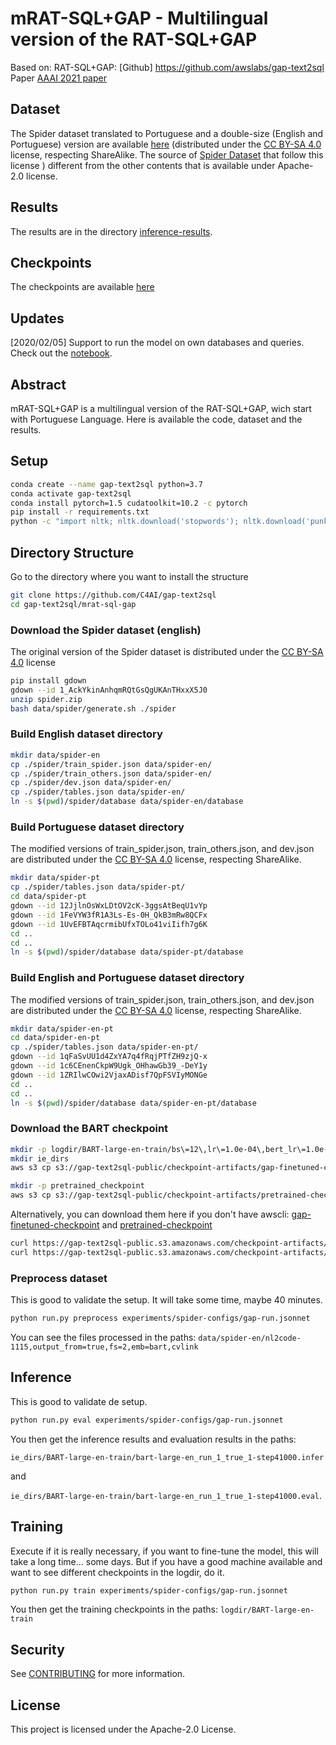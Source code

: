 # mRAT-SQL+GAP - Multilingual version of the RAT-SQL+GAP

Based on: RAT-SQL+GAP: [Github] https://github.com/awslabs/gap-text2sql Paper [AAAI 2021 paper](https://arxiv.org/abs/2012.10309)

## Dataset

The Spider dataset translated to Portuguese and a double-size (English and Portuguese) version are available [here](https://drive.google.com/drive/folders/1U5-3eqX8vQSkVechxTViRSWD11bh-Fa-?usp=sharing)  (distributed under the [CC BY-SA 4.0](https://creativecommons.org/licenses/by-sa/4.0/legalcode) license, respecting ShareAlike. The source of [Spider Dataset](https://yale-lily.github.io/spider) that follow this license ) different from the other contents that is available under Apache-2.0 license.

## Results

The results are in the directory [inference-results](https://github.com/C4AI/gap-text2sql/tree/main/mrat-sql-gap/inference-results).


## Checkpoints

The checkpoints are available [here](https://drive.google.com/drive/folders/1XSmCsb-xrIzrrMFmRzS7iaAn9QthDm05?usp=sharing)


## Updates

[2020/02/05] Support to run the model on own databases and queries. Check out the [notebook](rat-sql-gap/notebook.ipynb). 

## Abstract

mRAT-SQL+GAP is a multilingual version of the RAT-SQL+GAP, wich start with Portuguese Language. Here is available the code, dataset and the results.



## Setup
```bash
conda create --name gap-text2sql python=3.7
conda activate gap-text2sql
conda install pytorch=1.5 cudatoolkit=10.2 -c pytorch
pip install -r requirements.txt
python -c "import nltk; nltk.download('stopwords'); nltk.download('punkt')"
```

## Directory Structure
Go to the directory where you want to install the structure
```bash
git clone https://github.com/C4AI/gap-text2sql
cd gap-text2sql/mrat-sql-gap 
```

### Download the Spider dataset (english)
The original version of the Spider dataset is distributed under the [CC BY-SA 4.0](https://creativecommons.org/licenses/by-sa/4.0/legalcode) license
```bash
pip install gdown
gdown --id 1_AckYkinAnhqmRQtGsQgUKAnTHxxX5J0
unzip spider.zip
bash data/spider/generate.sh ./spider
```

### Build English dataset directory
```bash
mkdir data/spider-en
cp ./spider/train_spider.json data/spider-en/
cp ./spider/train_others.json data/spider-en/
cp ./spider/dev.json data/spider-en/
cp ./spider/tables.json data/spider-en/
ln -s $(pwd)/spider/database data/spider-en/database
```

### Build Portuguese dataset directory
The modified versions of train_spider.json, train_others.json, and dev.json are distributed under the [CC BY-SA 4.0](https://creativecommons.org/licenses/by-sa/4.0/legalcode) license, respecting ShareAlike.
```bash
mkdir data/spider-pt
cp ./spider/tables.json data/spider-pt/
cd data/spider-pt
gdown --id 12JjlnOsWxLDtOV2cK-3ggsAtBeqU1vYp
gdown --id 1FeVYW3fR1A3Ls-Es-0H_QkB3mRw8QCFx
gdown --id 1UvEFBTAqcrmibUfxTOLo41viIifh7g6K
cd ..
cd ..
ln -s $(pwd)/spider/database data/spider-pt/database
```

### Build English and Portuguese dataset directory
The modified versions of train_spider.json, train_others.json, and dev.json are distributed under the  [CC BY-SA 4.0](https://creativecommons.org/licenses/by-sa/4.0/legalcode) license, respecting ShareAlike.
```bash
mkdir data/spider-en-pt
cd data/spider-en-pt
cp ./spider/tables.json data/spider-en-pt/
gdown --id 1qFaSvUU1d4ZxYA7q4fRqjPTfZH9zjQ-x
gdown --id 1c6CEnenCkpW9Ugk_OHhawGb39_-DeY1y
gdown --id 1ZRIlwCOwi2VjaxADisf7QpFSVIyMONGe
cd ..
cd ..
ln -s $(pwd)/spider/database data/spider-en-pt/database
```

### Download the BART checkpoint
```bash
mkdir -p logdir/BART-large-en-train/bs\=12\,lr\=1.0e-04\,bert_lr\=1.0e-05\,end_lr\=0e0\,att\=1/
mkdir ie_dirs
aws s3 cp s3://gap-text2sql-public/checkpoint-artifacts/gap-finetuned-checkpoint logdir/BART-large-en-train/bs\=12\,lr\=1.0e-04\,bert_lr\=1.0e-05\,end_lr\=0e0\,att\=1/model_checkpoint-00041000

mkdir -p pretrained_checkpoint
aws s3 cp s3://gap-text2sql-public/checkpoint-artifacts/pretrained-checkpoint pretrained_checkpoint/pytorch_model.bin
```

Alternatively, you can download them here if you don't have awscli:
[gap-finetuned-checkpoint](https://gap-text2sql-public.s3.amazonaws.com/checkpoint-artifacts/gap-finetuned-checkpoint)
and [pretrained-checkpoint](https://gap-text2sql-public.s3.amazonaws.com/checkpoint-artifacts/pretrained-checkpoint)

```bash
curl https://gap-text2sql-public.s3.amazonaws.com/checkpoint-artifacts/gap-finetuned-checkpoint -o logdir/BART-large-en-train/bs\=12\,lr\=1.0e-04\,bert_lr\=1.0e-05\,end_lr\=0e0\,att\=1/model_checkpoint-00041000
curl https://gap-text2sql-public.s3.amazonaws.com/checkpoint-artifacts/pretrained-checkpoint -o pretrained_checkpoint/pytorch_model.bin
```


### Preprocess dataset
This is good to validate the setup. It will take some time, maybe 40 minutes.
```bash
python run.py preprocess experiments/spider-configs/gap-run.jsonnet
```
You can see the files processed in the paths:
`data/spider-en/nl2code-1115,output_from=true,fs=2,emb=bart,cvlink`

## Inference
This is good to validate de setup. 
```bash
python run.py eval experiments/spider-configs/gap-run.jsonnet
```

You then get the inference results and evaluation results in the paths:

`ie_dirs/BART-large-en-train/bart-large-en_run_1_true_1-step41000.infer` 

and 

`ie_dirs/BART-large-en-train/bart-large-en_run_1_true_1-step41000.eval`.

## Training
Execute if it is really necessary, if you want to fine-tune the model, this will take a long time... some days. But if you have a good machine available and want to see different checkpoints in the logdir, do it.

```bash
python run.py train experiments/spider-configs/gap-run.jsonnet
```
You then get the training checkpoints in the paths:
`logdir/BART-large-en-train`

## Security

See [CONTRIBUTING](CONTRIBUTING.md#security-issue-notifications) for more information.

## License

This project is licensed under the Apache-2.0 License.
